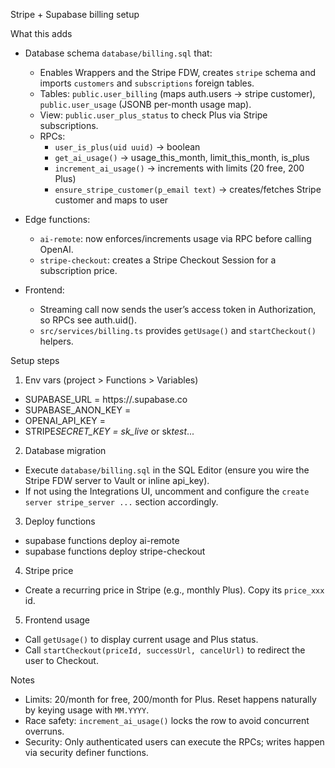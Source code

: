 Stripe + Supabase billing setup

What this adds

-   Database schema `database/billing.sql` that:

    -   Enables Wrappers and the Stripe FDW, creates `stripe` schema and imports `customers` and `subscriptions` foreign tables.
    -   Tables: `public.user_billing` (maps auth.users -> stripe customer), `public.user_usage` (JSONB per-month usage map).
    -   View: `public.user_plus_status` to check Plus via Stripe subscriptions.
    -   RPCs:
        -   `user_is_plus(uid uuid)` -> boolean
        -   `get_ai_usage()` -> usage_this_month, limit_this_month, is_plus
        -   `increment_ai_usage()` -> increments with limits (20 free, 200 Plus)
        -   `ensure_stripe_customer(p_email text)` -> creates/fetches Stripe customer and maps to user

-   Edge functions:

    -   `ai-remote`: now enforces/increments usage via RPC before calling OpenAI.
    -   `stripe-checkout`: creates a Stripe Checkout Session for a subscription price.

-   Frontend:
    -   Streaming call now sends the user’s access token in Authorization, so RPCs see auth.uid().
    -   `src/services/billing.ts` provides `getUsage()` and `startCheckout()` helpers.

Setup steps

1. Env vars (project > Functions > Variables)

-   SUPABASE_URL = https://<your-project>.supabase.co
-   SUPABASE_ANON_KEY = <anon key>
-   OPENAI_API_KEY = <your OpenAI key>
-   STRIPE*SECRET_KEY = sk_live* or sk*test*...

2. Database migration

-   Execute `database/billing.sql` in the SQL Editor (ensure you wire the Stripe FDW server to Vault or inline api_key).
-   If not using the Integrations UI, uncomment and configure the `create server stripe_server ...` section accordingly.

3. Deploy functions

-   supabase functions deploy ai-remote
-   supabase functions deploy stripe-checkout

4. Stripe price

-   Create a recurring price in Stripe (e.g., monthly Plus). Copy its `price_xxx` id.

5. Frontend usage

-   Call `getUsage()` to display current usage and Plus status.
-   Call `startCheckout(priceId, successUrl, cancelUrl)` to redirect the user to Checkout.

Notes

-   Limits: 20/month for free, 200/month for Plus. Reset happens naturally by keying usage with `MM.YYYY`.
-   Race safety: `increment_ai_usage()` locks the row to avoid concurrent overruns.
-   Security: Only authenticated users can execute the RPCs; writes happen via security definer functions.
